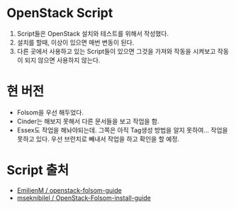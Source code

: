 # OpenStack Script
1. Script들은 OpenStack 설치와 테스트를 위해서 작성했다.
1. 설치를 할때, 이상이 있으면 매번 변동이 된다.
1. 다른 곳에서 사용하고 있는 Script들이 있으면 그것을 가져와 작동을 시켜보고 작동이 되지 않으면 사용하지 않는다.

# 현 버전
* Folsom을 우선 해두었다.
* Cinder는 해보지 못해서 다른 문서들을 보고 작업을 함.
* Essex도 작업을 해놔야되는데. 그쪽은 아직 Tag생성 방법을 알지 못하여... 작업을 못하고 있다. 우선 브런치로 빼내서 작업을 하고 확인을 할 예정.

# Script 출처
* [EmilienM / openstack-folsom-guide](https://github.com/EmilienM/openstack-folsom-guide)
* [mseknibilel / OpenStack-Folsom-install-guide](https://github.com/mseknibilel/OpenStack-Folsom-Install-guide)